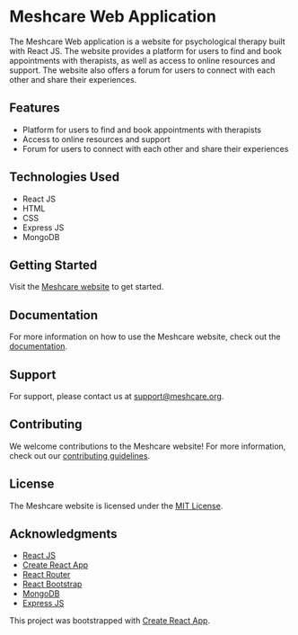 # Meshcare Web Application

The Meshcare Web application is a website for psychological therapy built with React JS. The website provides a platform for users to find and book appointments with therapists, as well as access to online resources and support. The website also offers a forum for users to connect with each other and share their experiences. 

## Features

- Platform for users to find and book appointments with therapists
- Access to online resources and support
- Forum for users to connect with each other and share their experiences

## Technologies Used

- React JS
- HTML
- CSS
- Express JS
- MongoDB

## Getting Started

Visit the [Meshcare website](https://meshcare-frontend-7te6dt4jpq-uc.a.run.app/) to get started. 

## Documentation

For more information on how to use the Meshcare website, check out the [documentation](https://github.com/thomiaditya/meshcare-web/wiki). 

## Support

For support, please contact us at [support@meshcare.org](mailto:support@meshcare.org). 

## Contributing

We welcome contributions to the Meshcare website! For more information, check out our [contributing guidelines](https://github.com/thomiaditya/meshcare-web/blob/master/CONTRIBUTING.md). 

## License

The Meshcare website is licensed under the [MIT License](https://github.com/thomiaditya/meshcare-web/blob/master/LICENSE). 

## Acknowledgments

- [React JS](https://reactjs.org/)
- [Create React App](https://github.com/facebook/create-react-app) 
- [React Router](https://reacttraining.com/react-router/)
- [React Bootstrap](https://react-bootstrap.github.io/) 
- [MongoDB](https://www.mongodb.com/)
- [Express JS](https://expressjs.com/)

This project was bootstrapped with [Create React App](https://github.com/facebook/create-react-app).
